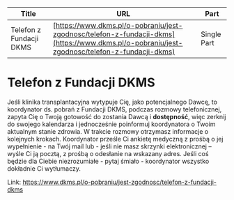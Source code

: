 | **Title**       | **URL**           | **Part**              |
|-----------------|-------------------|-----------------------|
| Telefon z Fundacji DKMS         | [https://www.dkms.pl/o-pobraniu/jest-zgodnosc/telefon-z-fundacji-dkms](https://www.dkms.pl/o-pobraniu/jest-zgodnosc/telefon-z-fundacji-dkms)    | Single Part          |

# Telefon z Fundacji DKMS

Jeśli klinika transplantacyjna wytypuje Cię, jako potencjalnego Dawcę, to koordynator ds. pobrań z Fundacji DKMS, podczas rozmowy telefonicznej, zapyta Cię o Twoją gotowość do zostania Dawcą i **dostępność**, więc zerknij do swojego kalendarza i jednocześnie poinformuj koordynatora o Twoim aktualnym stanie zdrowia. W trakcie rozmowy otrzymasz informacje o kolejnych krokach. Koordynator prześle Ci ankietę medyczną z prośbą o jej wypełnienie \- na Twój mail lub \- jeśli nie masz skrzynki elektronicznej – wyśle Ci ją pocztą, z prośbą o odesłanie na wskazany adres. Jeśli coś będzie dla Ciebie niezrozumiałe \- pytaj śmiało \- koordynator wszystko dokładnie Ci wytłumaczy.



Link: https://www.dkms.pl/o-pobraniu/jest-zgodnosc/telefon-z-fundacji-dkms
